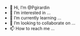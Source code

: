 - 👋 Hi, I’m @Pgirardin
- 👀 I’m interested in ...
- 🌱 I’m currently learning ...
- 💞️ I’m looking to collaborate on ...
- 📫 How to reach me ...

<!---
Pgirardin/Pgirardin is a ✨ special ✨ repository because its `README.md` (this file) appears on your GitHub profile.
You can click the Preview link to take a look at your changes.
--->
